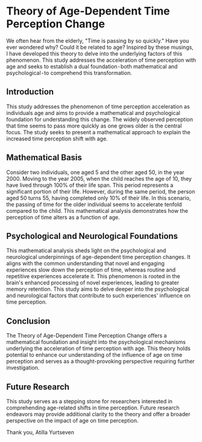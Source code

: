 # Theory of Age-Dependent Time Perception Change

We often hear from the elderly, "Time is passing by so quickly." Have you ever wondered why? Could it be related to age? Inspired by these musings, I have developed this theory to delve into the underlying factors of this phenomenon. This study addresses the acceleration of time perception with age and seeks to establish a dual foundation - both mathematical and psychological - to comprehend this transformation.

## Introduction

This study addresses the phenomenon of time perception acceleration as individuals age and aims to provide a mathematical and psychological foundation for understanding this change. The widely observed perception that time seems to pass more quickly as one grows older is the central focus. The study seeks to present a mathematical approach to explain the increased time perception shift with age.

## Mathematical Basis

Consider two individuals, one aged 5 and the other aged 50, in the year 2000. Moving to the year 2005, when the child reaches the age of 10, they have lived through 100% of their life span. This period represents a significant portion of their life. However, during the same period, the person aged 50 turns 55, having completed only 10% of their life. In this scenario, the passing of time for the older individual seems to accelerate tenfold compared to the child. This mathematical analysis demonstrates how the perception of time alters as a function of age.

## Psychological and Neurological Foundations

This mathematical analysis sheds light on the psychological and neurological underpinnings of age-dependent time perception changes. It aligns with the common understanding that novel and engaging experiences slow down the perception of time, whereas routine and repetitive experiences accelerate it. This phenomenon is rooted in the brain's enhanced processing of novel experiences, leading to greater memory retention. This study aims to delve deeper into the psychological and neurological factors that contribute to such experiences' influence on time perception.

## Conclusion

The Theory of Age-Dependent Time Perception Change offers a mathematical foundation and insight into the psychological mechanisms underlying the acceleration of time perception with age. This theory holds potential to enhance our understanding of the influence of age on time perception and serves as a thought-provoking perspective requiring further investigation.

## Future Research

This study serves as a stepping stone for researchers interested in comprehending age-related shifts in time perception. Future research endeavors may provide additional clarity to the theory and offer a broader perspective on the impact of age on time perception.

Thank you,
Atilla Yurtseven
